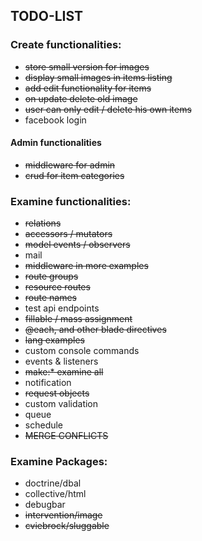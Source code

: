 ## TODO-LIST

### Create functionalities:
- ~~store small version for images~~
- ~~display small images in items listing~~
- ~~add edit functionality for items~~
- ~~on update delete old image~~
- ~~user can only edit / delete his own items~~
- facebook login

#### Admin functionalities
- ~~middleware for admin~~
- ~~crud for item categories~~

### Examine functionalities:
- ~~relations~~
- ~~accessors / mutators~~
- ~~model events / observers~~
- mail
- ~~middleware in more examples~~
- ~~route groups~~
- ~~resource routes~~
- ~~route names~~
- test api endpoints
- ~~fillable / mass assignment~~
- ~~@each, and other blade directives~~
- ~~lang examples~~
- custom console commands
- events & listeners
- ~~make:* examine all~~
- notification
- ~~request objects~~
- custom validation
- queue
- schedule
- ~~MERGE CONFLICTS~~

### Examine Packages:
- doctrine/dbal
- collective/html
- debugbar
- ~~intervention/image~~
- ~~cviebrock/sluggable~~
